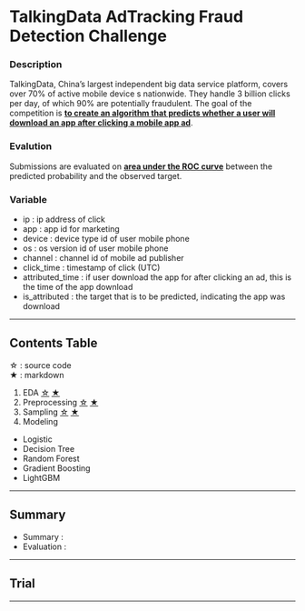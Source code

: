 # TalkingData AdTracking Fraud Detection Challenge

### Description
TalkingData, China’s largest independent big data service platform, covers over 70% of active mobile device
s nationwide. They handle 3 billion clicks per day, of which 90% are potentially fraudulent. The goal of the
competition is <U><b>to create an algorithm that predicts whether a user will download an app after clicking a
mobile app ad</b></U>.

### Evalution
Submissions are evaluated on <U><b>area under the ROC curve</b></U> between the predicted probability and the
observed target.

### Variable
* ip : ip address of click
* app : app id for marketing
* device : device type id of user mobile phone
* os : os version id of user mobile phone
* channel : channel id of mobile ad publisher
* click_time : timestamp of click (UTC)
* attributed_time : if user download the app for after clicking an ad, this is the time of the app download
* is_attributed : the target that is to be predicted, indicating the app was download

---

## Contents Table
☆ : source code <br>
★ : markdown

1. EDA [☆](01_EDA.py) [★](01_EDA.md)
2. Preprocessing [☆](02_Preprocessing.py) [★](02_Preprocessing.md)
3. Sampling [☆](03_Sampling.py) [★](03_Sampling.md)
4. Modeling
 * Logistic
 * Decision Tree
 * Random Forest
 * Gradient Boosting
 * LightGBM

---

## Summary
- Summary : <br>
- Evaluation : <br>

---

## Trial

---
